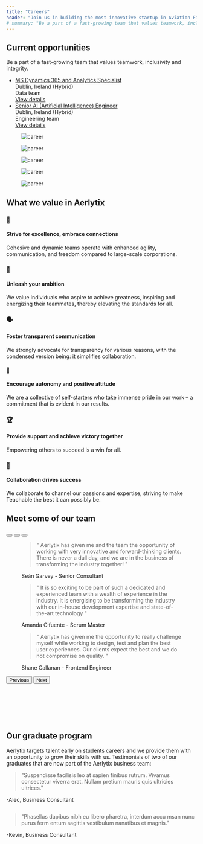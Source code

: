```yaml
---
title: "Careers"
header: "Join us in building the most innovative startup in Aviation Finance Technology"
# summary: "Be a part of a fast-growing team that values teamwork, inclusivity and integrity."
---
```


<article class="my-5 py-5">
  <div class="container">
      <div class="w-md-75 w-lg-50 mx-md-auto mb-5 mb-md-9">
        <h2 class="display-3 fw-bold mb-5">Current opportunities</h2>
        <p class="display-7">Be a part of a fast-growing team that values teamwork, inclusivity and integrity.</p>
      </div>
      <ul class="list-group list-group-lg rounded-6">
        <li class="list-group-item p-4">
          <div class="row align-items-center">
            <div class="col-md-4 mb-2 mb-md-0">
              <a href="/company/careers/ms-dynamics-365-and-analytics-specialist" class="h5">MS Dynamics 365 and Analytics Specialist</a>
            </div>
            <div class="col-sm-5 col-md-4 mb-2 mb-sm-0">
              <span>Dublin, Ireland (Hybrid)</span>
            </div>
            <div class="col-sm-5 col-md-2 mb-2 mb-sm-0">
              <span>Data team</span>
            </div>
            <div class="col-sm-2 text-sm-end">
              <a class="btn btn-primary" href="/company/careers/ms-dynamics-365-and-analytics-specialist">View details <i class="bi-chevron-right small ms-1 small ms-1"></i></a>
            </div>
          </div>
        </li>
        <li class="list-group-item p-4">
          <div class="row align-items-center">
            <div class="col-md-4 mb-2 mb-md-0">
              <a href="/company/careers/senior-ai-engineer" class="h5">Senior AI (Artificial Intelligence) Engineer </a>
            </div>
            <div class="col-sm-5 col-md-4 mb-2 mb-sm-0">
              <span>Dublin, Ireland (Hybrid)</span>
            </div>
            <div class="col-sm-5 col-md-2 mb-2 mb-sm-0">
              <span>Engineering team</span>
            </div>
            <div class="col-sm-2 text-sm-end">
              <a class="btn btn-primary" href="/company/careers/senior-ai-engineer">View details <i class="bi-chevron-right small ms-1 small ms-1"></i></a>
            </div>
          </div>
        </li>
      </ul>
  </div>
</article>

<article class="px-5 py-5">
  <div class="my-xl-0 my-4">
            <div class="mx-auto overflow-x-hidden">
               <div class="row row-cols-lg-5 row-cols-md-3 row-cols-2 justify-content-center g-1 mb-lg-7">
                  <div class="col">
                     <figure>
                        <img src="/images/company/careers/gallery-photo-1.jpg" alt="career" class="img-fluid">
                     </figure>
                  </div>
                  <div class="col">
                     <figure>
                        <img src="/images/company/careers/gallery-photo-2.png" alt="career" class="img-fluid">
                     </figure>
                  </div>
                  <div class="col">
                     <figure>
                        <img src="/images/company/careers/gallery-photo-3.jpg" alt="career" class="img-fluid">
                     </figure>
                  </div>
                  <div class="col col-md-6">
                     <figure>
                        <img src="/images/company/careers/gallery-photo-4.jpg" alt="career" class="img-fluid">
                     </figure>
                  </div>
                  <div class="col-12 col-md-6">
                     <figure>
                        <img src="/images/company/careers/gallery-photo-5.jpg" alt="career" class="img-fluid">
                     </figure>
                  </div>
               </div>
        </div>
    </div>
</article>


<article class="px-5 py-5">

  <div class="container" id="icon-grid">
    <h2 class="display-3 fw-bold mb-5">What we value in Aerlytix</h2>
    <div class="row align-items-md-stretch mb-4">
      <div class="col-md-4">
          <div class="h-100 p-5 bg-body-tertiary rounded-3">
              <h3>🚀</h3>
              <h4 class="fw-bold mb-3">Strive for excellence, embrace connections</h5>
              <p>Cohesive and dynamic teams operate with enhanced agility, communication, and freedom compared to large-scale corporations.</p>
          </div>
      </div>
      <div class="col-md-4">
          <div class="h-100 p-5 bg-body-tertiary rounded-3">
              <h3>💪</h3>
              <h4 class="fw-bold mb-3">Unleash your ambition</h4>
              <p>We value individuals who aspire to achieve greatness, inspiring and energizing their teammates, thereby elevating the standards for all.</p>
          </div>
      </div>
      <div class="col-md-4">
          <div class="h-100 p-5 bg-body-tertiary rounded-3">
              <h3>🗣️</h3>
              <h4 class="fw-bold mb-3">Foster transparent communication</h4>
              <p>We strongly advocate for transparency for various reasons, with the condensed version being: it simplifies collaboration.</p>
          </div>
      </div>
    </div>
    <div class="row align-items-md-stretch">
      <div class="col-md-4">
          <div class="h-100 p-5 bg-body-tertiary rounded-3">
              <h4>🌱</h4>
              <h4 class="fw-bold mb-3">Encourage autonomy and positive attitude</h4>
              <p>We are a collective of self-starters who take immense pride in our work – a commitment that is evident in our results.</p>
          </div>
      </div>
      <div class="col-md-4">
          <div class="h-100 p-5 bg-body-tertiary rounded-3">
              <h3>🏆</h3>
              <h4 class="fw-bold mb-3">Provide support and achieve victory together</h4>
              <p>Empowering others to succeed is a win for all.</p>
          </div>
      </div>
      <div class="col-md-4">
          <div class="h-100 p-5 bg-body-tertiary rounded-3">
              <h3>🤝</h3>
              <h4 class="fw-bold mb-3">Collaboration drives success</h4>
              <p>We collaborate to channel our passions and expertise, striving to make Teachable the best it can possibly be.</p>
          </div>
      </div>
    </div>
  </div>

</article>

<article class="team__quotes my-5 py-5 bg-light">
  <div class="container" style="padding-bottom:6rem">
    <div class="intro pb-5 pt-5 col-8">
        <h2 class="display-3 fw-bold mb-5">Meet some of our team</h2>
    </div>
    <div id="carouselExampleDark" class="carousel carousel-team carousel-dark slide mt-5" data-bs-ride="carousel">
      <div class="carousel-indicators">
        <button type="button" data-bs-target="#carouselExampleDark" data-bs-slide-to="0" class="active" aria-current="true" aria-label="Slide 1"></button>
        <button type="button" data-bs-target="#carouselExampleDark" data-bs-slide-to="1" aria-label="Slide 2"></button>
        <button type="button" data-bs-target="#carouselExampleDark" data-bs-slide-to="2" aria-label="Slide 3"></button>
      </div>
      <div class="carousel-inner">
        <div class="carousel-item active" data-bs-interval="10000">
          <div class="row align-items-md-center">
            <div class="col-md-12">
              <!-- Blockquote -->
              <figure class="pe-md-7">
                <blockquote class="display-6">" Aerlytix has given me and the team the opportunity of working with very innovative and forward-thinking clients. There is never a dull day, and we are in the business of transforming the industry together! "</blockquote>
                <figcaption class="blockquote-footer">
                  <div class="d-flex align-items-center">
                    <div class="flex-grow-1 ms-3 ms-md-0">
                      Seán Garvey
                      <span class="blockquote-footer-source"> - Senior Consultant</span>
                    </div>
                  </div>
                </figcaption>
              </figure>
            </div>
          </div> <!-- end of row  -->
        </div>
        <div class="carousel-item" data-bs-interval="2000">
          <div class="row align-items-md-center">
            <div class="col-md-12">
              <!-- Blockquote -->
              <figure class="pe-md-7">
                <blockquote class="display-6">" It is so exciting to be part of such a dedicated and experienced team with a wealth of experience in the industry. It is energising to be transforming the industry with our in-house development expertise and state-of-the-art technology "</blockquote>
                <figcaption class="blockquote-footer">
                  <div class="d-flex align-items-center">
                    <div class="flex-grow-1 ms-3 ms-md-0">
                      Amanda Cifuente
                      <span class="blockquote-footer-source"> - Scrum Master</span>
                    </div>
                  </div>
                </figcaption>
              </figure>
            </div>
          </div> <!-- end of row  -->
        </div>
        <div class="carousel-item">
          <div class="row align-items-md-center">
            <div class="col-md-12">
            <figure class="pe-md-7">
                <blockquote class="display-6">" Aerlytix has given me the opportunity to really challenge myself while working to design, test and plan the best user experiences. Our clients expect the best and we do not compromise on quality. "</blockquote>
                <figcaption class="blockquote-footer">
                  <div class="d-flex align-items-center">
                    <div class="flex-grow-1 ms-3 ms-md-0">
                      Shane Callanan
                      <span class="blockquote-footer-source"> - Frontend Engineer</span>
                    </div>
                  </div>
                </figcaption>
              </figure>
            </div>
          </div> <!-- end of row  -->
        </div>
      </div>
      <button class="carousel-control-prev" type="button" data-bs-target="#carouselExampleDark" data-bs-slide="prev">
        <span class="carousel-control-prev-icon" aria-hidden="true"></span>
        <span class="visually-hidden">Previous</span>
      </button>
      <button class="carousel-control-next" type="button" data-bs-target="#carouselExampleDark" data-bs-slide="next">
        <span class="carousel-control-next-icon" aria-hidden="true"></span>
        <span class="visually-hidden">Next</span>
      </button>
    </div>
  </div>
</article>

<article class="graduates py-5 px5">
<div class="container">
<h2 class="display-3 fw-bold mb-5">Our graduate program</h2>
<p class="display-7 mb-5">Aerlytix targets talent early on students careers and we provide them with an opportunity to grow their skills with us. Testimonials of two of our graduates that are now part of the Aerlytix business team:</p>

<div class="row mb-2">
    <div class="col-md-6">
        <div class="row g-0 border rounded overflow-hidden flex-md-row mb-4 h-md-250 position-relative">
            <div class="col p-4 d-flex flex-column position-static">
                <blockquote><span class="quote__open">"</span>Suspendisse facilisis leo at sapien finibus rutrum. Vivamus consectetur viverra erat. Nullam pretium mauris quis ultricies ultrices.<span class="quote__close">"</span></blockquote>
                <p>-Alec, Business Consultant</p>
            </div>
            <div class="col-auto d-flex align-items-center">
                <img class="bd-placeholder-img me-4" src="https://placehold.co/200x200" alt="">
            </div>
        </div>
    </div>
    <div class="col-md-6">
        <div class="row g-0 border rounded overflow-hidden flex-md-row mb-4 h-md-250 position-relative">
            <div class="col p-4 d-flex flex-column position-static">
                <blockquote><span class="quote__open">"</span>Phasellus dapibus nibh eu libero pharetra, interdum accu msan nunc purus ferm entum sagittis vestibulum nanatibus et magnis.<span class="quote__close">"</span></blockquote>
                <p>-Kevin, Business Consultant</p>
            </div>
            <div class="col-auto d-flex align-items-center">
                <img class="bd-placeholder-img me-4" src="https://placehold.co/200x200" alt="">
            </div>
        </div>
    </div>
</div>

</div>
</article>
